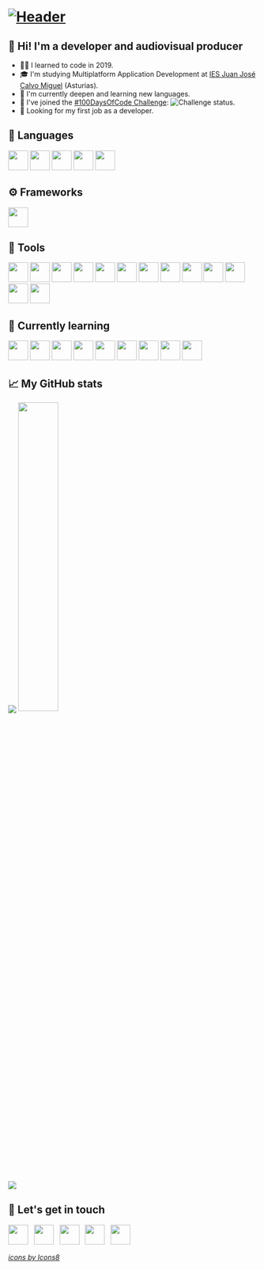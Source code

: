 # [![Header](https://github.com/pablohs1986/pablohs1986/blob/master/phGifGitWhite.gif "Header")](https://pabloherrero.me/)


## 👋&nbsp;Hi! I'm a developer and audiovisual producer
 
  - 👨‍💻&nbsp;I learned to code in 2019.
  - 🎓&nbsp;I'm studying Multiplatform Application Development at <a href = "http://www.iesjuanjosecalvomiguel.es/index.php?option=com_content&view=article&id=92&Itemid=478"> IES Juan José Calvo Miguel</a> (Asturias).
  - 🎯&nbsp;I'm currently deepen and learning new languages.
  - 🚀&nbsp;I've joined the <a href= "https://github.com/pablohs1986/100-days-of-code"> #100DaysOfCode Challenge</a>: ![Challenge status](https://img.shields.io/badge/DAY-2-GREEN).
  - 💼&nbsp;Looking for my first job as a developer.

## 👅&nbsp;Languages
<div><a href="#"><img height="40" src="https://github.com/pablohs1986/pablohs1986/blob/master/icons/java.png"/></a>
<a href="#"><img height="40" src="https://github.com/pablohs1986/pablohs1986/blob/master/icons/icons8-sql-50.png"/></a>
<a href="#"><img height="40" src="https://github.com/pablohs1986/pablohs1986/blob/master/icons/icons8-xml-50.png"/></a>
<a href="#"><img height="40" src="https://github.com/pablohs1986/pablohs1986/blob/master/icons/icons8-html-5-48.png"/></a>
<a href="#"><img height="40" src="https://github.com/pablohs1986/pablohs1986/blob/master/icons/icons8-css3-48.png"/></a><div>

## ⚙️&nbsp;Frameworks
<a href="#"><div><img height="40" src="https://github.com/pablohs1986/pablohs1986/blob/master/icons/icons8-bootstrap-48.png"/></a></div>

## 🧰&nbsp;Tools
<div><a href="#"><img height="40" src="https://github.com/pablohs1986/pablohs1986/blob/master/icons/icons8-intellij-idea-48.png"/></a>
<a href="#"><img height="40" src="https://github.com/pablohs1986/pablohs1986/blob/master/icons/icons8-pycharm-48.png"/></a>
<a href="#"><img height="40" src="https://github.com/pablohs1986/pablohs1986/blob/master/icons/icons8-netbeans-64.png"/></a>
<a href="#"><img height="40" src="https://github.com/pablohs1986/pablohs1986/blob/master/icons/icons8-visual-studio-code-2019-96.png"/></a>
<a href="#"><img height="40" src="https://github.com/pablohs1986/pablohs1986/blob/master/icons/Oracle_SQL_Developer_logo.svg.png"/></a>
<a href="#"><img height="40" src="https://github.com/pablohs1986/pablohs1986/blob/master/icons/icons8-mysql-logo-50.png"/></a>
<a href="#"><img height="40" src="https://github.com/pablohs1986/pablohs1986/blob/master/icons/icons8-console-48.png"/></a>
<a href="#"><img height="40" src="https://github.com/pablohs1986/pablohs1986/blob/master/icons/icons8-npm-48.png"/></a>
<a href="#"><img height="40" src="https://github.com/pablohs1986/pablohs1986/blob/master/icons/icons8-git.png"/></a>
<a href="#"><img height="40" src="https://github.com/pablohs1986/pablohs1986/blob/master/icons/icons8-gitkraken-64.png"/></a>
<a href="#"><img height="40" src="https://github.com/pablohs1986/pablohs1986/blob/master/icons/icons8-figma.png"/></a>
<a href="#"><img height="40" src="https://github.com/pablohs1986/pablohs1986/blob/master/icons/icons8-canva.png"/></a>
<a href="#"><img height="40" src="https://github.com/pablohs1986/pablohs1986/blob/master/icons/icons8-gimp.png"/></a></div>

## 📖&nbsp;Currently learning
<div><a href="#"><img height="40" src="https://github.com/pablohs1986/pablohs1986/blob/master/icons/jdbc.png"/></a>
<a href="#"><img height="40" src="https://github.com/pablohs1986/pablohs1986/blob/master/icons/swing.png"/></a>
<a href="#"><img height="40" src="https://github.com/pablohs1986/pablohs1986/blob/master/icons/icons8-javascript-48.png"/></a>
<a href="#"><img height="40" src="https://github.com/pablohs1986/pablohs1986/blob/master/icons/icons8-typescript-48.png"/></a>
<a href="#"><img height="40" src="https://github.com/pablohs1986/pablohs1986/blob/master/icons/angular_A.png"/></a>
<a href="#"><img height="40" src="https://github.com/pablohs1986/pablohs1986/blob/master/icons/icons8-nodejs-96.png"/></a>
<a href="#"><img height="40" src="https://github.com/pablohs1986/pablohs1986/blob/master/icons/icons8-android-os-48.png"/></a>
<a href="#"><img height="40" src="https://github.com/pablohs1986/pablohs1986/blob/master/icons/64px-Android_Studio_icon.svg.png"/></a>
<a href="#"><img height="40" src="https://github.com/pablohs1986/pablohs1986/blob/master/icons/icons8-python-48.png"/></a></div>

## 📈&nbsp;My GitHub stats
<img align="center" src="https://github-readme-stats.vercel.app/api?username=pablohs1986&show_icons=true&theme=dracula&count_private=true&show_icons=true&hide_title=true"/>
<img width = "40%"src="https://github-readme-stats.vercel.app/api/top-langs/?username=pablohs1986&layout=compact&theme=dracula" />

<img src="https://komarev.com/ghpvc/?username=pablohs1986&label=Profile+Views&color=2e8b57&style=flat" /></a>

## 💬&nbsp;Let's get in touch
<p align='left'>
<a href="https://pabloherrero.me/"><img height="40" src="https://github.com/pablohs1986/pablohs1986/blob/master/icons/icons8-link-52.png"></a>&nbsp;&nbsp;
<a href="https://dev.to/pablohs1986"><img height="40" src="https://github.com/pablohs1986/pablohs1986/blob/master/icons/dev-badge.png"></a>&nbsp;&nbsp;
<a href="https://stackoverflow.com/story/pabloherrero"><img height="40" src="https://github.com/pablohs1986/pablohs1986/blob/master/icons/icons8-stack-overflow-96.png"></a>&nbsp;&nbsp;
<a href="https://twitter.com/pablohs1986/"><img height="40" src="https://github.com/pablohs1986/pablohs1986/blob/master/icons/icons8-twitter-96.png"></a>&nbsp;&nbsp;
<a href="https://www.linkedin.com/in/pabloherrero1986/"><img height="40" src="https://github.com/pablohs1986/pablohs1986/blob/master/icons/icons8-linkedin-96.png"></a>
</p>




*[icons by Icons8](https://icons8.com/icons/set/link)*

